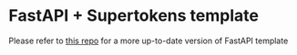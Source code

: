 # FastAPI + Supertokens template

Please refer to [this repo](https://github.com/execreate/fastapi-template) for a more up-to-date version of FastAPI template
